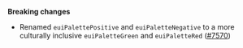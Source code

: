 **Breaking changes**

- Renamed `euiPalettePositive` and `euiPaletteNegative` to a more culturally inclusive `euiPaletteGreen` and `euiPaletteRed`  ([#7570](https://github.com/elastic/eui/pull/7570))